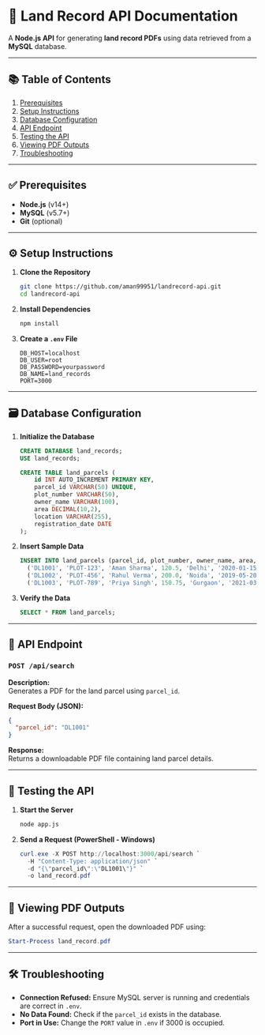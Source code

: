 
# 📄 Land Record API Documentation

A **Node.js API** for generating **land record PDFs** using data retrieved from a **MySQL** database.

---

## 📚 Table of Contents

1. [Prerequisites](#prerequisites)  
2. [Setup Instructions](#setup-instructions)  
3. [Database Configuration](#database-configuration)  
4. [API Endpoint](#api-endpoint)  
5. [Testing the API](#testing-the-api)  
6. [Viewing PDF Outputs](#viewing-pdf-outputs)  
7. [Troubleshooting](#troubleshooting)

---

## ✅ Prerequisites

- **Node.js** (v14+)
- **MySQL** (v5.7+)
- **Git** (optional)

---

## ⚙️ Setup Instructions

1. **Clone the Repository**
   ```bash
   git clone https://github.com/aman99951/landrecord-api.git
   cd landrecord-api
   ```

2. **Install Dependencies**
   ```bash
   npm install
   ```

3. **Create a `.env` File**
   ```env
   DB_HOST=localhost
   DB_USER=root
   DB_PASSWORD=yourpassword
   DB_NAME=land_records
   PORT=3000
   ```

---

## 🗃️ Database Configuration

1. **Initialize the Database**
   ```sql
   CREATE DATABASE land_records;
   USE land_records;

   CREATE TABLE land_parcels (
       id INT AUTO_INCREMENT PRIMARY KEY,
       parcel_id VARCHAR(50) UNIQUE,
       plot_number VARCHAR(50),
       owner_name VARCHAR(100),
       area DECIMAL(10,2),
       location VARCHAR(255),
       registration_date DATE
   );
   ```

2. **Insert Sample Data**
   ```sql
   INSERT INTO land_parcels (parcel_id, plot_number, owner_name, area, location, registration_date) VALUES
     ('DL1001', 'PLOT-123', 'Aman Sharma', 120.5, 'Delhi', '2020-01-15'),
     ('DL1002', 'PLOT-456', 'Rahul Verma', 200.0, 'Noida', '2019-05-20'),
     ('DL1003', 'PLOT-789', 'Priya Singh', 150.75, 'Gurgaon', '2021-03-10');
   ```

3. **Verify the Data**
   ```sql
   SELECT * FROM land_parcels;
   ```

---

## 🔌 API Endpoint

### `POST /api/search`

**Description:**  
Generates a PDF for the land parcel using `parcel_id`.

**Request Body (JSON):**
```json
{
  "parcel_id": "DL1001"
}
```

**Response:**  
Returns a downloadable PDF file containing land parcel details.

---

## 🧪 Testing the API

1. **Start the Server**
   ```bash
   node app.js
   ```

2. **Send a Request (PowerShell - Windows)**
   ```powershell
   curl.exe -X POST http://localhost:3000/api/search `
     -H "Content-Type: application/json" `
     -d "{\"parcel_id\":\"DL1001\"}" `
     -o land_record.pdf
   ```

---

## 📄 Viewing PDF Outputs

After a successful request, open the downloaded PDF using:

```powershell
Start-Process land_record.pdf
```

---

## 🛠️ Troubleshooting

- **Connection Refused:** Ensure MySQL server is running and credentials are correct in `.env`.
- **No Data Found:** Check if the `parcel_id` exists in the database.
- **Port in Use:** Change the `PORT` value in `.env` if 3000 is occupied.
